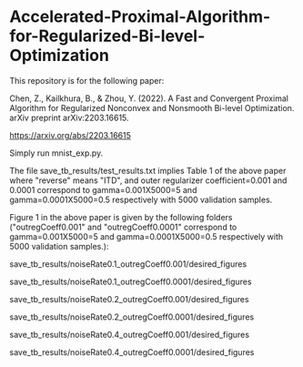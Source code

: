 # Accelerated-Proximal-Algorithm-for-Regularized-Bi-level-Optimization
This repository is for the following paper:

Chen, Z., Kailkhura, B., & Zhou, Y. (2022). A Fast and Convergent Proximal Algorithm for Regularized Nonconvex and Nonsmooth Bi-level Optimization. arXiv preprint arXiv:2203.16615.

https://arxiv.org/abs/2203.16615


Simply run mnist_exp.py. 

The file save_tb_results/test_results.txt implies Table 1 of the above paper where "reverse" means "ITD", and outer regularizer coefficient=0.001 and 0.0001 correspond to gamma=0.001X5000=5 and gamma=0.0001X5000=0.5 respectively with 5000 validation samples. 

Figure 1 in the above paper is given by the following folders ("outregCoeff0.001" and "outregCoeff0.0001" correspond to gamma=0.001X5000=5 and gamma=0.0001X5000=0.5 respectively with 5000 validation samples.):

save_tb_results/noiseRate0.1_outregCoeff0.001/desired_figures

save_tb_results/noiseRate0.1_outregCoeff0.0001/desired_figures

save_tb_results/noiseRate0.2_outregCoeff0.001/desired_figures

save_tb_results/noiseRate0.2_outregCoeff0.0001/desired_figures

save_tb_results/noiseRate0.4_outregCoeff0.001/desired_figures

save_tb_results/noiseRate0.4_outregCoeff0.0001/desired_figures
